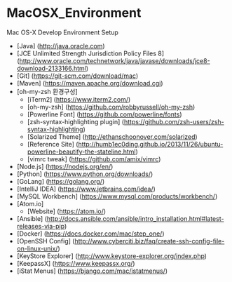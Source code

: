 # MacOSX_Environment
Mac OS-X Develop Environment Setup

* [Java] (http://java.oracle.com)
* [JCE Unlimited Strength Jurisdiction Policy Files 8] (http://www.oracle.com/technetwork/java/javase/downloads/jce8-download-2133166.html)
* [Git] (https://git-scm.com/download/mac)
* [Maven] (https://maven.apache.org/download.cgi)
* [oh-my-zsh 환경구성]
  - [iTerm2] (https://www.iterm2.com/)
  - [oh-my-zsh] (https://github.com/robbyrussell/oh-my-zsh)
  - [Powerline Font] (https://github.com/powerline/fonts)
  - [zsh-syntax-highlighting plugin] (https://github.com/zsh-users/zsh-syntax-highlighting)
  - [Solarized Theme] (http://ethanschoonover.com/solarized)
  - [Reference Site] (http://humb1ec0ding.github.io/2013/11/26/ubuntu-powerline-beautify-the-stateline.html)
  - [vimrc tweak] (https://github.com/amix/vimrc)
* [Node.js] (https://nodejs.org/en/)
* [Python] (https://www.python.org/downloads/)
* [GoLang] (https://golang.org/)
* [IntelliJ IDEA] (https://www.jetbrains.com/idea/)
* [MySQL Workbench] (https://www.mysql.com/products/workbench/)
* [Atom.io]
  - [Website] (https://atom.io/)
* [Ansible] (http://docs.ansible.com/ansible/intro_installation.html#latest-releases-via-pip)
* [Docker] (https://docs.docker.com/mac/step_one/)
* [OpenSSH Config] (http://www.cyberciti.biz/faq/create-ssh-config-file-on-linux-unix/)
* [KeyStore Explorer] (http://www.keystore-explorer.org/index.php)
* [KeepassX] (https://www.keepassx.org/)
* [iStat Menus] (https://bjango.com/mac/istatmenus/)
